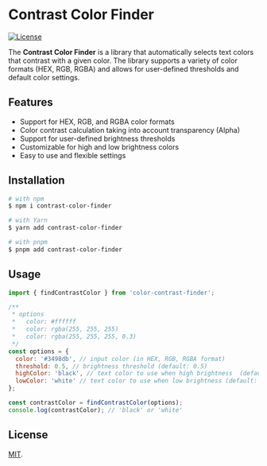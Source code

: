 # Contrast Color Finder

[![License](https://img.shields.io/badge/license-MIT-blue.svg)](LICENSE)

The **Contrast Color Finder** is a library that automatically selects text colors that contrast with a given color. The library supports a variety of color formats (HEX, RGB, RGBA) and allows for user-defined thresholds and default color settings.

## Features

- Support for HEX, RGB, and RGBA color formats
- Color contrast calculation taking into account transparency (Alpha)
- Support for user-defined brightness thresholds
- Customizable for high and low brightness colors
- Easy to use and flexible settings

## Installation

```bash
# with npm
$ npm i contrast-color-finder

# with Yarn
$ yarn add contrast-color-finder

# with pnpm
$ pnpm add contrast-color-finder
```

## Usage
```javascript
import { findContrastColor } from 'color-contrast-finder';

/**
 * options
 *   color: #ffffff
 *   color: rgba(255, 255, 255)
 *   color: rgba(255, 255, 255, 0.3)
 */
const options = {
  color: '#3498db', // input color (in HEX, RGB, RGBA format)
  threshold: 0.5, // brightness threshold (default: 0.5)
  highColor: 'black', // text color to use when high brightness  (default: #000000)
  lowColor: 'white' // text color to use when low brightness (default: #FFFFFF)
};

const contrastColor = findContrastColor(options);
console.log(contrastColor); // 'black' or 'white'
```



## License

[MIT](LICENSE).

